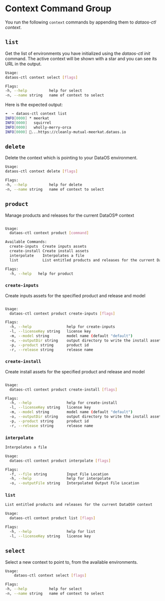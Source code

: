# Context Command Group
You run the following `context` commands by appending them to *dataos-ctl context*. 

## `list`

Get the list of environments you have initialized using the *dataos-ctl init* command. The active context will be shown with a star and you can see its URL in the output.

```bash
Usage:
dataos-ctl context select [flags]

Flags:
-h, --help          help for select
-n, --name string   name of context to select
```

Here is the expected output:

```bash
➜  ~ dataos-ctl context list
INFO[0000] * meerkat                                    
INFO[0000]   squirrel                                   
INFO[0000]   wholly-merry-orca                          
INFO[0000] 🔗...https://cleanly-mutual-meerkat.dataos.io
```

## `delete`

Delete the context which is pointing to your DataOS environment.

```bash
Usage:
dataos-ctl context delete [flags]

Flags:
-h, --help          help for delete
-n, --name string   name of context to select
```
## `product`
Manage products and releases for the current DataOS® context

```bash

Usage:
  dataos-ctl context product [command]

Available Commands:
  create-inputs  Create inputs assets
  create-install Create install assets
  interpolate    Interpolates a file
  list           List entitled products and releases for the current DataOS® context

Flags:
  -h, --help   help for product
```

### **`create-inputs`**
Create inputs assets for the specified product and release and model

```bash

Usage:
  dataos-ctl context product create-inputs [flags]

Flags:
  -h, --help                help for create-inputs
  -l, --licenseKey string   license key
  -m, --model string        model name (default "default")
  -o, --outputDir string    output directory to write the install assets
  -p, --product string      product id
  -r, --release string      release name
```

### **`create-install`**
Create install assets for the specified product and release and model

```bash

Usage:
  dataos-ctl context product create-install [flags]

Flags:
  -h, --help                help for create-install
  -l, --licenseKey string   license key
  -m, --model string        model name (default "default")
  -o, --outputDir string    output directory to write the install assets
  -p, --product string      product id
  -r, --release string      release name
```
### **`interpolate`**

```bash
Interpolates a file

Usage:
  dataos-ctl context product interpolate [flags]

Flags:
  -f, --file string         Input File Location
  -h, --help                help for interpolate
  -o, --outputFile string   Interpolated Output File Location
```

### **`list`**

```bash
List entitled products and releases for the current DataOS® context

Usage:
  dataos-ctl context product list [flags]

Flags:
  -h, --help                help for list
  -l, --licenseKey string   license key

```
## `select`

Select a new context to point to, from the available environments.

```bash
Usage:
    dataos-ctl context select [flags]

Flags:
-h, --help          help for select
-n, --name string   name of context to select
```
